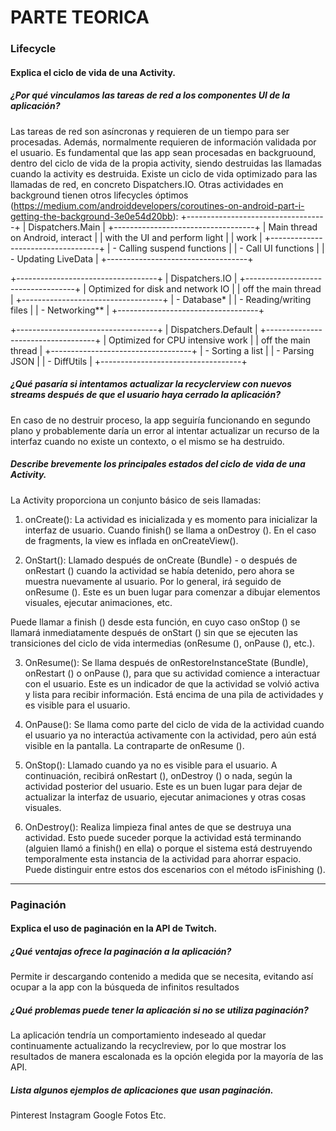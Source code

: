 # PARTE TEORICA

### Lifecycle

#### Explica el ciclo de vida de una Activity.

##### ¿Por qué vinculamos las tareas de red a los componentes UI de la aplicación?
Las tareas de red son asíncronas y requieren de un tiempo para ser procesadas. Además, normalmente requieren de información validada por el usuario. 
Es fundamental que las app sean procesadas en backgruound, dentro del ciclo de vida de la propia activity, siendo destruidas las llamadas cuando la activity es destruida. Existe un ciclo de vida optimizado para las llamadas de red, en concreto Dispatchers.IO.
Otras actividades en background tienen otros lifecycles óptimos (https://medium.com/androiddevelopers/coroutines-on-android-part-i-getting-the-background-3e0e54d20bb):
+-----------------------------------+
| Dispatchers.Main |
+-----------------------------------+
| Main thread on Android, interact |
| with the UI and perform light |
| work |
+-----------------------------------+
| - Calling suspend functions |
| - Call UI functions |
| - Updating LiveData |
+-----------------------------------+

+-----------------------------------+
| Dispatchers.IO |
+-----------------------------------+
| Optimized for disk and network IO |
| off the main thread |
+-----------------------------------+
| - Database* |
| - Reading/writing files |
| - Networking** |
+-----------------------------------+

+-----------------------------------+
| Dispatchers.Default |
+-----------------------------------+
| Optimized for CPU intensive work |
| off the main thread |
+-----------------------------------+
| - Sorting a list |
| - Parsing JSON |
| - DiffUtils |
+-----------------------------------+


##### ¿Qué pasaría si intentamos actualizar la recyclerview con nuevos streams después de que el usuario haya cerrado la aplicación?
En caso de no destruir proceso, la app seguiría funcionando en segundo plano y probablemente daría un error al intentar actualizar un recurso de la interfaz cuando no existe un contexto, o el mismo se ha destruido.

##### Describe brevemente los principales estados del ciclo de vida de una Activity.
La Activity proporciona un conjunto básico de seis llamadas:
1.	onCreate(): La actividad es inicializada y es momento para inicializar la interfaz de usuario. Cuando finish() se llama a onDestroy (). En el caso de fragments, la view es inflada en onCreateView().

2.	OnStart(): Llamado después de onCreate (Bundle) - o después de onRestart () cuando la actividad se había detenido, pero ahora se muestra nuevamente al usuario. Por lo general, irá seguido de onResume (). Este es un buen lugar para comenzar a dibujar elementos visuales, ejecutar animaciones, etc.

Puede llamar a finish () desde esta función, en cuyo caso onStop () se llamará inmediatamente después de onStart () sin que se ejecuten las transiciones del ciclo de vida intermedias (onResume (), onPause (), etc.).

3.	OnResume(): Se llama después de onRestoreInstanceState (Bundle), onRestart () o onPause (), para que su actividad comience a interactuar con el usuario. Este es un indicador de que la actividad se volvió activa y lista para recibir información. Está encima de una pila de actividades y es visible para el usuario.

4.	OnPause(): Se llama como parte del ciclo de vida de la actividad cuando el usuario ya no interactúa activamente con la actividad, pero aún está visible en la pantalla. La contraparte de onResume ().

5.	OnStop(): Llamado cuando ya no es visible para el usuario. A continuación, recibirá onRestart (), onDestroy () o nada, según la actividad posterior del usuario. Este es un buen lugar para dejar de actualizar la interfaz de usuario, ejecutar animaciones y otras cosas visuales.

6.	OnDestroy(): Realiza limpieza final antes de que se destruya una actividad. Esto puede suceder porque la actividad está terminando (alguien llamó a finish() en ella) o porque el sistema está destruyendo temporalmente esta instancia de la actividad para ahorrar espacio. Puede distinguir entre estos dos escenarios con el método isFinishing ().

---

### Paginación 

#### Explica el uso de paginación en la API de Twitch.

##### ¿Qué ventajas ofrece la paginación a la aplicación?
Permite ir descargando contenido a medida que se necesita, evitando así ocupar a la app con la búsqueda de infinitos resultados 

##### ¿Qué problemas puede tener la aplicación si no se utiliza paginación?
La aplicación tendría un comportamiento indeseado al quedar continuamente actualizando la recyclreview, por lo que mostrar los resultados de manera escalonada es la opción elegida por la mayoría de las API.

##### Lista algunos ejemplos de aplicaciones que usan paginación.
Pinterest
Instagram
Google Fotos
Etc.


